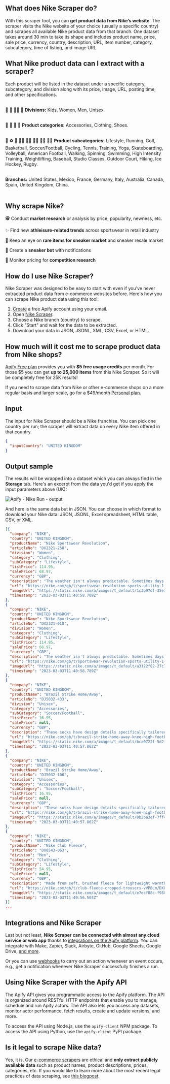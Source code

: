 ## What does Nike Scraper do?

With this scraper tool, you can **get product data from Nike’s website**. The scraper visits the Nike website of your choice (usually a specific country) and scrapes all available Nike product data from that branch. One dataset takes around 30 min to take its shape and includes product name, price, sale price, currency, country, description, URL, item number, category, subcategory, time of listing, and image URL.

## What Nike product data can I extract with a scraper?

Each product will be listed in the dataset under a specific category, subcategory, and division along with its price, image, URL, posting time, and other specifications. <br><br>

👶 👩 👱‍♂️ 🧝 **Divisions:** Kids, Women, Men, Unisex. <br><br>

🧢 👕 🎽 🥾 **Product categories:** Accessories, Clothing, Shoes. <br><br>

🏀 ⚽ 🎾 🏃‍♂️ 🏌️‍♀️ 🏋️‍♀️ 🚴‍♂️ 🧘‍♀️ **Product subcategories:** Lifestyle, Running, Golf, Basketball, Soccer/Football, Cycling, Tennis, Training, Yoga, Skateboarding, Volleyball, American Football, Walking, Spinning, Swimming, High Intensity Training, Weightlifting, Baseball, Studio Classes, Outdoor Court, Hiking, Ice Hockey, Rugby. <br><br>

**Branches:** United States, Mexico, France, Germany, Italy, Australia, Canada, Spain, United Kingdom, China. <br><br>

## Why scrape Nike?

🕵️ Conduct **market research** or analysis by price, popularity, newness, etc. <br>

✨ Find new **athleisure-related trends** across sportswear in retail industry <br>

👟 Keep an eye on **rare items for sneaker market** and sneaker resale market <br>

🤖 Create a **sneaker bot** with notifications <br>

💪 Monitor pricing for **competition research** <br>

## How do I use Nike Scraper?

Nike Scraper was designed to be easy to start with even if you've never extracted product data from e-commerce websites before. Here's how you can scrape Nike product data using this tool:

1. [Create](https://console.apify.com/sign-up) a free Apify account using your email.
2. Open [Nike Scraper](https://apify.com/misceres/nike-scraper).
3. Choose a Nike branch (country) to scrape. 
4. Click "Start" and wait for the data to be extracted. 
5. Download your data in JSON, JSONL, XML, CSV, Excel, or HTML.

## How much will it cost me to scrape product data from Nike shops?

[Apify Free plan](https://apify.com/pricing) provides you with **$5 free usage credits** per month. For those $5 you can get **up to 25,000 items** from this Nike Scraper. So it will be completely free for 25K results!

If you need to scrape data from Nike or other e-commerce shops on a more regular basis and larger scale, go for a $49/month [Personal plan](https://apify.com/pricing). 

## Input

The input for Nike Scraper should be a Nike franchise. You can pick one country per run; the scraper will extract data on every Nike item offered in that country.

```json
{
  "inputCountry": "UNITED KINGDOM"
}

```

## Output sample

The results will be wrapped into a dataset which you can always find in the **Storage** tab. Here's an excerpt from the data you'd get if you apply the input parameters above (UK):

![Apify - Nike Run - output](https://i.imgur.com/mHr8uh2.png)  

And here is the same data but in JSON. You can choose in which format to download your Nike data: JSON, JSONL, Excel spreadsheet, HTML table, CSV, or XML.

```json
[{
  "company": "NIKE",
  "country": "UNITED KINGDOM",
  "productName": "Nike Sportswear Revolution",
  "articleNo": "DX2321-258",
  "division": "Women",
  "category": "Clothing",
  "subCategory": "Lifestyle",
  "listPrice": 114.95,
  "salePrice": 68.97,
  "currency": "GBP",
  "description": "The weather isn't always predictable. Sometimes days that start chilly end up getting hot. Stay prepared for it all with the Nike Sportswear Revolution Jacket. Made from lightweight woven fabric, it easily packs away and converts into a hip pack when temperatures rise. A loose fit and 1/2-zip design keep it comfortable while a stow-away hood is there when you want it but gone when you don't.",
  "url": "https://nike.com/gb/t/sportswear-revolution-sports-utility-1-2-zip-jacket-lRRzsV/DX2321-258",
  "imageUrl": "https://static.nike.com/a/images/t_default/1c3b97df-35e3-4823-9ad2-0b76b39414fa/sportswear-revolution-sports-utility-1-2-zip-jacket-lRRzsV.png",
  "timestamp": "2023-03-03T11:40:58.789Z"
},
{
  "company": "NIKE",
  "country": "UNITED KINGDOM",
  "productName": "Nike Sportswear Revolution",
  "articleNo": "DX2321-010",
  "division": "Women",
  "category": "Clothing",
  "subCategory": "Lifestyle",
  "listPrice": 114.95,
  "salePrice": 68.97,
  "currency": "GBP",
  "description": "The weather isn't always predictable. Sometimes days that start chilly end up getting hot. Stay prepared for it all with the Nike Sportswear Revolution Jacket. Made from lightweight woven fabric, it easily packs away and converts into a hip pack when temperatures rise. A loose fit and 1/2-zip design keep it comfortable while a stow-away hood is there when you want it but gone when you don't.",
  "url": "https://nike.com/gb/t/sportswear-revolution-sports-utility-1-2-zip-jacket-lRRzsV/DX2321-010",
  "imageUrl": "https://static.nike.com/a/images/t_default/a3122f82-27c7-4c02-939a-9ad098bb47c2/sportswear-revolution-sports-utility-1-2-zip-jacket-lRRzsV.png",
  "timestamp": "2023-03-03T11:40:58.789Z"
},
{
  "company": "NIKE",
  "country": "UNITED KINGDOM",
  "productName": "Brazil Strike Home/Away",
  "articleNo": "DJ5032-433",
  "division": "Unisex",
  "category": "Accessories",
  "subCategory": "Soccer/Football",
  "listPrice": 16.95,
  "salePrice": null,
  "currency": "GBP",
  "description": "These socks have design details specifically tailored for football's rising stars. They hug your leg to the knee for secure coverage, and sweat-wicking yarns help keep you cool and composed while you fine-tune your skills.",
  "url": "https://nike.com/gb/t/brazil-strike-home-away-knee-high-football-socks-SLCTCp/DJ5032-433",
  "imageUrl": "https://static.nike.com/a/images/t_default/bca0722f-5d2f-40d8-8a9c-cb890526ebbb/brazil-strike-home-away-knee-high-football-socks-SLCTCp.png",
  "timestamp": "2023-03-03T11:40:57.862Z"
},
{
  "company": "NIKE",
  "country": "UNITED KINGDOM",
  "productName": "Brazil Strike Home/Away",
  "articleNo": "DJ5032-100",
  "division": "Unisex",
  "category": "Accessories",
  "subCategory": "Soccer/Football",
  "listPrice": 16.95,
  "salePrice": null,
  "currency": "GBP",
  "description": "These socks have design details specifically tailored for football's rising stars. They hug your leg to the knee for secure coverage, and sweat-wicking yarns help keep you cool and composed while you fine-tune your skills.",
  "url": "https://nike.com/gb/t/brazil-strike-home-away-knee-high-football-socks-SLCTCp/DJ5032-100",
  "imageUrl": "https://static.nike.com/a/images/t_default/0b2ba3ef-7ff4-48bc-8511-dad5f292e33b/brazil-strike-home-away-knee-high-football-socks-SLCTCp.png",
  "timestamp": "2023-03-03T11:40:57.862Z"
},
{
  "company": "NIKE",
  "country": "UNITED KINGDOM",
  "productName": "Nike Club Fleece",
  "articleNo": "DX0543-063",
  "division": "Men",
  "category": "Clothing",
  "subCategory": "Lifestyle",
  "listPrice": 54.95,
  "salePrice": null,
  "currency": "GBP",
  "description": "Made from soft, brushed fleece for lightweight warmth and comfort, these Nike Club Fleece trousers give you casual style for everyday wear. They're slightly cropped to give you more room for your shoes to shine.",
  "url": "https://nike.com/gb/t/club-fleece-cropped-trousers-vVPBLm/DX0543-063",
  "imageUrl": "https://static.nike.com/a/images/t_default/e7ecf88c-f980-43bb-996f-a663ac193250/club-fleece-cropped-trousers-vVPBLm.png",
  "timestamp": "2023-03-03T11:40:56.503Z"
}]
...

```

## Integrations and Nike Scraper

Last but not least, **Nike Scraper can be connected with almost any cloud service or web app** thanks to <a  href=" https://apify.com/integrations" target="_blank"> integrations on the Apify platform</a>. You can integrate with Make, Zapier, Slack, Airbyte, GitHub, Google Sheets, Google Drive, <a  href="https://docs.apify.com/integrations" target="_blank"> and more</a>. 

Or you can use  <a  href="https://docs.apify.com/integrations/webhooks"  target="_blank">webhooks</a> to carry out an action whenever an event occurs, e.g., get a notification whenever Nike Scraper successfully finishes a run.


## Using Nike Scraper with the Apify API

The Apify API gives you programmatic access to the Apify platform. The API is organized around RESTful HTTP endpoints that enable you to manage, schedule and run Apify actors. The API also lets you access any datasets, monitor actor performance, fetch results, create and update versions, and more.

To access the API using Node.js, use the `apify-client` NPM package. To access the API using Python, use the `apify-client` PyPI package.

## Is it legal to scrape Nike data?

Yes, it is. Our [e-commerce scrapers](https://apify.com/store/categories/ecommerce) are ethical and **only extract publicly available data** such as product names, product descriptions, prices, categories, etc. If you would like to learn more about the most recent legal practices of data scraping, see [this blogpost](https://blog.apify.com/is-web-scraping-legal/).

